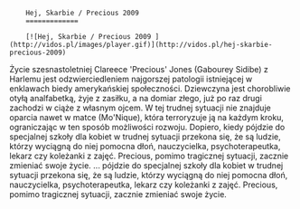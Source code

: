 
        Hej, Skarbie / Precious 2009 
        =============
        
        [![Hej, Skarbie / Precious 2009 ](http://vidos.pl/images/player.gif)](http://vidos.pl/hej-skarbie-precious-2009)
        
        
 Życie szesnastoletniej Clareece 'Precious' Jones (Gabourey Sidibe) z Harlemu jest odzwierciedleniem najgorszej patologii istniejącej w enklawach biedy amerykańskiej społeczności. Dziewczyna jest chorobliwie otyłą analfabetką, żyje z zasiłku, a na domiar złego, już po raz drugi zachodzi w ciąże z własnym ojcem. W tej trudnej sytuacji nie znajduje oparcia nawet w matce (Mo'Nique), która terroryzuje ją na każdym kroku, ograniczając w ten sposób możliwości rozwoju. Dopiero, kiedy pójdzie do specjalnej szkoły dla kobiet w trudnej sytuacji przekona się, że są ludzie, którzy wyciągną do niej pomocna dłoń, nauczycielka, psychoterapeutka, lekarz czy koleżanki z zajęć. Precious, pomimo tragicznej sytuacji, zacznie zmieniać swoje życie.  ... pójdzie do specjalnej szkoły dla kobiet w trudnej sytuacji przekona się, że są ludzie, którzy wyciągną do niej pomocna dłoń, nauczycielka, psychoterapeutka, lekarz czy koleżanki z zajęć. Precious, pomimo tragicznej sytuacji, zacznie zmieniać swoje życie.
    